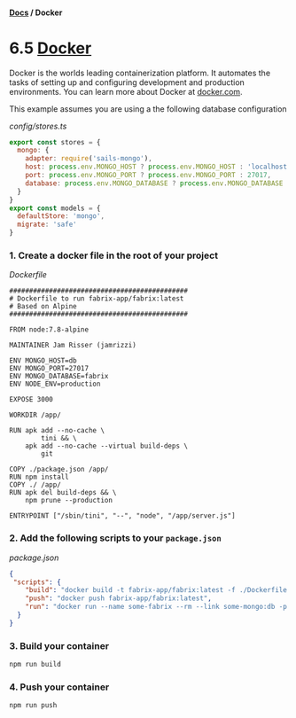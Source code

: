#### [Docs](../index.md) / Docker

# 6.5 [Docker](https://www.docker.com/what-docker)

Docker is the worlds leading containerization platform. It automates the tasks of setting up and
configuring development and production environments. You can learn more about Docker at [docker.com](https://www.docker.com/).

This example assumes you are using a the following database configuration

_config/stores.ts_
```js
export const stores = {
  mongo: {
    adapter: require('sails-mongo'),
    host: process.env.MONGO_HOST ? process.env.MONGO_HOST : 'localhost',
    port: process.env.MONGO_PORT ? process.env.MONGO_PORT : 27017,
    database: process.env.MONGO_DATABASE ? process.env.MONGO_DATABASE : 'fabrix'
  }
}
export const models = {
  defaultStore: 'mongo',
  migrate: 'safe'
}
```

### 1. Create a docker file in the root of your project

_Dockerfile_
```docker
#############################################
# Dockerfile to run fabrix-app/fabrix:latest
# Based on Alpine
#############################################

FROM node:7.8-alpine

MAINTAINER Jam Risser (jamrizzi)

ENV MONGO_HOST=db
ENV MONGO_PORT=27017
ENV MONGO_DATABASE=fabrix
ENV NODE_ENV=production

EXPOSE 3000

WORKDIR /app/

RUN apk add --no-cache \
        tini && \
    apk add --no-cache --virtual build-deps \
        git

COPY ./package.json /app/
RUN npm install
COPY ./ /app/
RUN apk del build-deps && \
    npm prune --production

ENTRYPOINT ["/sbin/tini", "--", "node", "/app/server.js"]
```

### 2. Add the following scripts to your `package.json`

_package.json_
```json
{
 "scripts": {
    "build": "docker build -t fabrix-app/fabrix:latest -f ./Dockerfile .",
    "push": "docker push fabrix-app/fabrix:latest",
    "run": "docker run --name some-fabrix --rm --link some-mongo:db -p 3000:3000 fabrix-app/fabrix:latest"
  }
}
```

### 3. Build your container

```sh
npm run build
```

### 4. Push your container

```sh
npm run push
```
